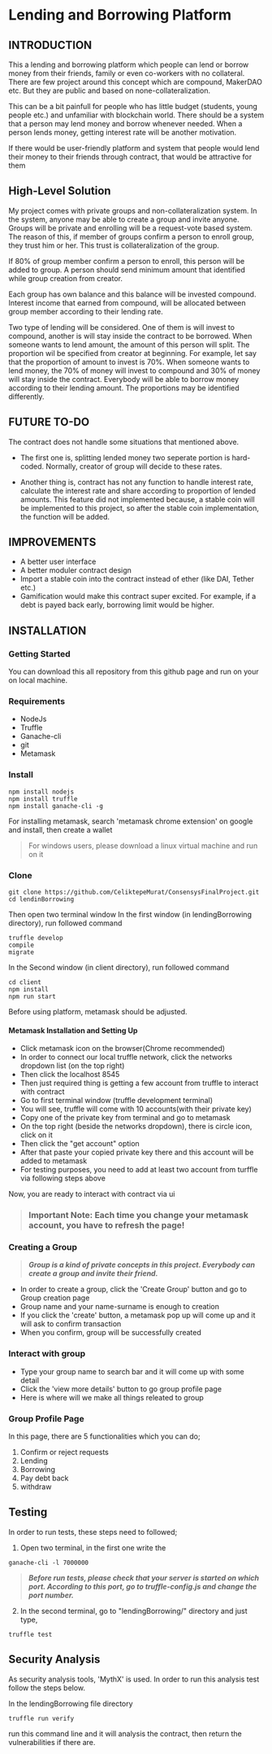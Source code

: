 # Lending and Borrowing Platform

## INTRODUCTION
This a lending and borrowing platform which people can lend or borrow money from their friends, family or even co-workers with no collateral. 
There are few project around this concept which are compound, MakerDAO etc. But they are public and based on none-collateralization.

This can be a bit painfull for people who has little budget (students, young people etc.) and unfamiliar with blockchain world. There should be a system that a person may lend money and borrow whenever needed. When a person lends money, getting interest rate will be another motivation. 

If there would be user-friendly platform and system that people would lend their money to their friends through contract, that would be attractive for them

## High-Level Solution
My project comes with private groups and non-collateralization system. In the system, anyone may be able to create a group and invite anyone. Groups will be private and enrolling will be a request-vote based system. The reason of this, if member of groups confirm a person to enroll group, they trust him or her. This trust is collateralization of the group.

If 80% of group member confirm a person to enroll, this person will be added to group. A person should send minimum amount that identified while group creation from creator. 

Each group has own balance and this balance will be invested compound. Interest income that earned from compound, will be allocated between group member according to their lending rate. 

Two type of lending will be considered. One of them is will invest to compound, another is will stay inside the contract to be borrowed. When someone wants to lend amount, the amount of this person will split. The proportion wil be specified from creator at beginning. For example, let say that the proportion of amount to invest is 70%. When someone wants to lend money, the 70% of money will invest to compound and 30% of money will stay inside the contract. 
Everybody will be able to borrow money according to their lending amount. The proportions may be identified differently.

## FUTURE TO-DO
The contract does not handle some situations that mentioned above.
- The first one is, splitting lended money two seperate portion is hard-coded. Normally, creator of group will decide to these rates.

- Another thing is, contract has not any function to handle interest rate, calculate the interest rate and share according to proportion of lended amounts. This feature did not implemented because, a stable coin will be implemented to this project, so after the stable coin implementation, the function will be added.

## IMPROVEMENTS
- A better user interface
- A better moduler contract design
- Import a stable coin into the contract instead of ether (like DAI, Tether etc.)
- Gamification would make this contract super excited. For example, if a debt is payed back early, borrowing limit would be higher.



## INSTALLATION

### Getting Started
You can download this all repository from this github page and run on your on local machine. 

### Requirements
- NodeJs
- Truffle
- Ganache-cli
- git
- Metamask

### Install
```
npm install nodejs
npm install truffle
npm install ganache-cli -g
```
For installing metamask, search 'metamask chrome extension' on google and install, then create a wallet

> For windows users, please download a linux virtual machine and run on it

### Clone
```
git clone https://github.com/CeliktepeMurat/ConsensysFinalProject.git
cd lendinBorrowing
```

Then open two terminal window
In the first window (in lendingBorrowing directory), run followed command
```
truffle develop
compile
migrate
```
In the Second window (in client directory), run followed command
```
cd client
npm install
npm run start
```
Before using platform, metamask should be adjusted. 
#### Metamask Installation and Setting Up
- Click metamask icon on the browser(Chrome recommended)
- In order to connect our local truffle network, click the networks dropdown list (on the top right)
- Then click the localhost 8545
- Then just required thing is getting a few account from truffle to interact with contract
- Go to first terminal window (truffle development terminal)
- You will see, truffle will come with 10 accounts(with their private key)
- Copy one of the private key from terminal and go to metamask
- On the top right (beside the networks dropdown), there is circle icon, click on it
- Then click the "get account" option
- After that paste your copied private key there and this account will be added to metamask
- For testing purposes, you need to add at least two account from turffle via following steps above


Now, you are ready to interact with contract via ui


> ### **Important Note: Each time you change your metamask account, you have to refresh the page!**


### Creating a Group

> ***Group is a kind of private concepts in this project. Everybody can create a group and invite their friend.*** 

- In order to create a group, click the 'Create Group' button and go to Group creation page
- Group name and your name-surname is enough to creation
- If you click the 'create' button, a metamask pop up will come up and it will ask to confirm transaction
- When you confirm, group will be successfully created

### Interact with group 
- Type your group name to search bar and it will come up with some detail
- Click the 'view more details' button to go group profile page
- Here is where will we make all things releated to group

### Group Profile Page
In this page, there are 5 functionalities which you can do;
1. Confirm or reject requests
2. Lending
3. Borrowing
4. Pay debt back
5. withdraw


## Testing
In order to run tests, these steps need to followed;

1. Open two terminal, in the first one write the
```
ganache-cli -l 7000000
```
> ***Before run tests, please check that your server is started on which port. According to this port, go to truffle-config.js and change the port number.***

2. In the second terminal, go to "lendingBorrowing/" directory and just type,
```
truffle test
```

## Security Analysis

As security analysis tools, 'MythX' is used. In order to run this analysis test follow the steps below.


In the lendingBorrowing file directory
```
truffle run verify
```
run this command line and it will analysis the contract, then return the vulnerabilities if there are.






